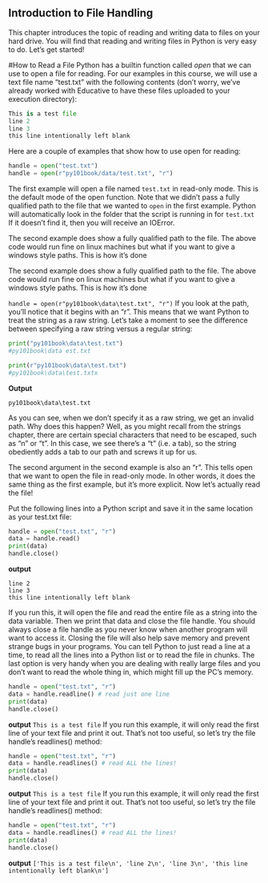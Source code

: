 ## Introduction to File Handling
This chapter introduces the topic of reading and writing data to files on your hard drive. You will find that reading and writing files in Python is very easy to do. Let’s get started!

#How to Read a File
Python has a builtin function called *open* that we can use to open a file for reading. For our examples in this course, we will use a text file name “test.txt” with the following contents (don’t worry, we’ve already worked with Educative to have these files uploaded to your execution directory):
```python
This is a test file
line 2
line 3
this line intentionally left blank
```
Here are a couple of examples that show how to use open for reading:
```python
handle = open("test.txt")
handle = open(r"py101book/data/test.txt", "r")
```
The first example will open a file named ``test.txt`` in read-only mode. This is the default mode of the open function. Note that we didn’t pass a fully qualified path to the file that we wanted to ``open`` in the first example. Python will automatically look in the folder that the script is running in for ```test.txt```
If it doesn’t find it, then you will receive an IOError.

The second example does show a fully qualified path to the file. The above code would run fine on linux machines but what if you want to give a windows style paths. This is how it’s done

The second example does show a fully qualified path to the file. The above code would run fine on linux machines but what if you want to give a windows style paths. This is how it’s done

```handle = open(r"py101book\data\test.txt", "r")```
If you look at the path, you’ll notice that it begins with an “r”. This means that we want Python to treat the string as a raw string. Let’s take a moment to see the difference between specifying a raw string versus a regular string:
```python
print("py101book\data\test.txt")
#py101book\data	est.txt

print(r"py101book\data\test.txt")
#py101book\data\test.txtx
```
**Output**
```py101book\data	est.txt
py101book\data\test.txt
```
As you can see, when we don’t specify it as a raw string, we get an invalid path. Why does this happen? Well, as you might recall from the strings chapter, there are certain special characters that need to be escaped, such as “n” or “t”. In this case, we see there’s a “t” (i.e. a tab), so the string obediently adds a tab to our path and screws it up for us.

The second argument in the second example is also an “r”. This tells open that we want to open the file in read-only mode. In other words, it does the same thing as the first example, but it’s more explicit. Now let’s actually read the file!

Put the following lines into a Python script and save it in the same location as your test.txt file:

```python
handle = open("test.txt", "r")
data = handle.read()
print(data)
handle.close()
```
**output**
```is a test file
line 2
line 3
this line intentionally left blank
```

If you run this, it will open the file and read the entire file as a string into the data variable. Then we print that data and close the file handle. You should always close a file handle as you never know when another program will want to access it. Closing the file will also help save memory and prevent strange bugs in your programs. You can tell Python to just read a line at a time, to read all the lines into a Python list or to read the file in chunks. The last option is very handy when you are dealing with really large files and you don’t want to read the whole thing in, which might fill up the PC’s memory.
```python
handle = open("test.txt", "r")
data = handle.readline() # read just one line
print(data)
handle.close()
```
**output**
```This is a test file```
If you run this example, it will only read the first line of your text file and print it out. That’s not too useful, so let’s try the file handle’s readlines() method:
```python
handle = open("test.txt", "r")
data = handle.readlines() # read ALL the lines!
print(data)
handle.close()
```
**output**
```This is a test file```
If you run this example, it will only read the first line of your text file and print it out. That’s not too useful, so let’s try the file handle’s readlines() method:
```python
handle = open("test.txt", "r")
data = handle.readlines() # read ALL the lines!
print(data)
handle.close()
```
**output**
```['This is a test file\n', 'line 2\n', 'line 3\n', 'this line intentionally left blank\n']```







